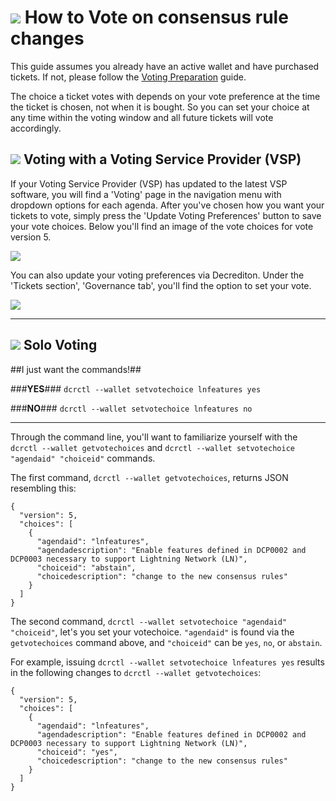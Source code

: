 # <img class="dcr-icon" src="/img/dcr-icons/TicketVoted.svg" /> **How to Vote on consensus rule changes**

This guide assumes you already have an active wallet and have purchased tickets. If not, please follow the [Voting Preparation](consensus-rule-voting/consensus-rules-voting.md#voting-preparation) guide.

The choice a ticket votes with depends on your vote preference at the time the ticket is chosen, not when it is bought. So you can set your choice at any time within the voting window and all future tickets will vote accordingly.

## <img class="dcr-icon" src="/img/dcr-icons/Servers.svg" /> **Voting with a Voting Service Provider (VSP)**

If your Voting Service Provider (VSP) has updated to the latest VSP software, you will find a 'Voting' page in the navigation menu with dropdown options for each agenda. After you've chosen how you want your tickets to vote, simply press the 'Update Voting Preferences' button to save your vote choices. Below you'll find an image of the vote choices for vote version 5.

<img src="/img/voting_preferences.png">

You can also update your voting preferences via Decrediton. Under the 'Tickets section', 'Governance tab', you'll find the option to set your vote.

<img src="/img/decrediton/voting.png">


---------------------------

## <img class="dcr-icon" src="/img/dcr-icons/Solo.svg" /> **Solo Voting**

##I just want the commands!##

###**YES**###
`dcrctl --wallet setvotechoice lnfeatures yes`

###**NO**###
`dcrctl --wallet setvotechoice lnfeatures no`

----------------

Through the command line, you'll want to familiarize yourself with the `dcrctl --wallet getvotechoices` and `dcrctl --wallet setvotechoice "agendaid" "choiceid"` commands.

The first command, `dcrctl --wallet getvotechoices`, returns JSON resembling this:

```
{
  "version": 5,
  "choices": [
    {
      "agendaid": "lnfeatures",
      "agendadescription": "Enable features defined in DCP0002 and DCP0003 necessary to support Lightning Network (LN)",
      "choiceid": "abstain",
      "choicedescription": "change to the new consensus rules"
    }
  ]
}
```

The second command, `dcrctl --wallet setvotechoice "agendaid" "choiceid"`, let's you set your votechoice. `"agendaid"` is found via the `getvotechoices` command above, and `"choiceid"` can be `yes`, `no`, or `abstain`.

For example, issuing `dcrctl --wallet setvotechoice lnfeatures yes` results in the following changes to `dcrctl --wallet getvotechoices`:

```
{
  "version": 5,
  "choices": [
    {
      "agendaid": "lnfeatures",
      "agendadescription": "Enable features defined in DCP0002 and DCP0003 necessary to support Lightning Network (LN)",
      "choiceid": "yes",
      "choicedescription": "change to the new consensus rules"
    }
  ]
}
```
